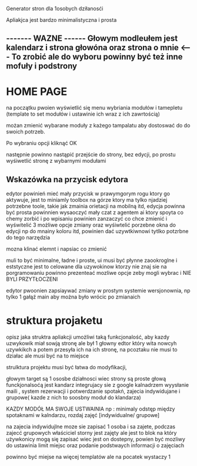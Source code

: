 Generator stron dla 1osobych dziłanosći

Apliakjca jest bardzo minimalistyczna i prosta

------- WAZNE ------ 
Głowym modleułem jest kalendarz i strona głowóna oraz strona o mnie <--- To zrobić
ale do wyboru powinny być też inne mofuły i podstrony 
------------------------------------------------

# HOME PAGE
na początku pwoien wyświetlić się menu wybriania modułów i tamepletu
(template to set modułów i ustawinie ich wraz z ich zawrtością)

możan zmienić wybarane moduły z każego tampalatu aby dostoswać do do swoich potrzeb.

Po wybraniu opcji kliknąć OK

następnie powinno nastąpić przejście do strony, bez edycji, po prostu wyśiwetlić stronę z wybarnymi modułami  

## Wskazówka na przycisk edytora
edytor powinień mieć mały przycisk w prawymgorym rogu ktory go aktywuje,
jest to miniamly toolbox na górze ktory ma tylko njadziej potrzebne toole, takie jak zmainia orietacji na mobilną itd, edycja powinna być prosta powinnien wysaoczyć mały czat z agentem ai ktory spoyta co chemy zorbić i po wpisaniu powinien zanzaczyć co chce zmienić i wyświtelić 3 możliwe opcje zmiany oraz wyśiwtelić porzebne okna do edycji np do mnainy koloru itd, powinien dać uzywtkiwnowi tytlko potzrbne do tego narzędzia

mozna klinać elemnt i napsiac co zmienić 

muli to być minimalne, ładne i proste, ui musi być płynne zaookroglne i eststyczne 
jest to celowane dla uzywokinow ktorzy nie znaj sie na porgramowaniu
powinno prezenteać mozliwe opcje zeby mogli wybrac i NIE BYLI PRZYTŁOCZENI

edytor pwoonien zapsiaywać zmiany w prostym systemie wersjonownia, np tylko 1 gałąź main aby można było wrócic po zmianaich

# struktura projaketu
opisz jaka struktra apliakcji umożliwi taką funkcjonalość,  aby kazdy uzwykowik miał sowją stronę ale był 1 głowny edtor który wita nowcyh uzywkikch a potem przesyła ich na ich stronę, na pcoztaku nie musi to działac ale musi być na to miejsce 

strulktura projektu musi być łatwa do modyfikacji, 

głowym target są 1 ososbe działnosci wiec strony są proste głową funckjonalsoćą jest kandarz integrujacy sie z google kalnadrzem wyysłanie maili , system rezerwacji i potwerdzanie spotakń, zajecia indywidujane i grupowe( kazde z nich to soosbny moduł do klandarza)

KAZDY MODÓŁ MA SWOJE USTWAINIA np :
minimaly odstęp między spotaknami w kalndarzu,
rozdaj zajęć [indywidualne/ grupowe]

na zajecia indywidujlne moze sie zapisać 1 osoba i sa zajete, 
podczas zajecć grupowych właściciel storny jest zajęty ale
jest to blok na który używkonicy mogą się zapisać wiec jest on dostepny,
powien być mozliwy do ustawinia limit miejsc oraz podanie podstwaych informacji o zajęciach

powinno być miejse na więcej templatów ale na pocatek wystaczy 1